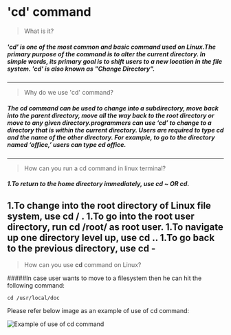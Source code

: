# 'cd' command

> What is it?

##### **'cd'** is one of the most common and basic command used on Linux.The primary purpose of the command is to alter the current directory. In simple words, its primary goal is to shift users to a new location in the file system. **'cd'** is also known as "Change Directory".
---------------------------------------------------------------------------------------------------------------

> Why do we use 'cd' command?

##### The **cd** command can be used to change into a subdirectory, move back into the parent directory, move all the way back to the root directory or move to any given directory.programmers can use ‘cd’ to change to a directory that is within the current directory. Users are required to type cd and the name of the other directory. For example, to go to the directory named ‘office,’ users can type  cd office.
---------------------------------------------------------------------------------------------------------------


>How can you run a cd command in linux terminal?

##### 1.To return to the home directory immediately, use cd ~ OR cd.
1.To change into the root directory of Linux file system, use cd / .
1.To go into the root user directory, run cd /root/ as root user.
1.To navigate up one directory level up, use cd ..
1.To go back to the previous directory, use cd -
----------------------------------------------------------------------------------------------------------------

>How can you use **cd** command on Linux?

#####In case user wants to move to a filesystem then he can hit the following command:

`cd /usr/local/doc`

Please refer below image as an example of use of cd command:

![Example of use of cd command](https://media.geeksforgeeks.org/wp-content/uploads/cd6-2.png)


